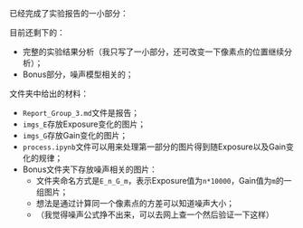 已经完成了实验报告的一小部分：

目前还剩下的：

- 完整的实验结果分析（我只写了一小部分，还可改变一下像素点的位置继续分析）；
- Bonus部分，噪声模型相关的；

文件夹中给出的材料：

- `Report_Group_3.md`文件是报告；
- `imgs_E`存放Exposure变化的图片；
- `imgs_G`存放Gain变化的图片；
- `process.ipynb`文件可以用来处理第一部分的图片得到随Exposure以及Gain变化的规律；
- Bonus文件夹下存放噪声相关的图片：
  - 文件夹命名方式是`E_n_G_m`，表示Exposure值为`n*10000`，Gain值为`m`的一组图片；
  - 想法是通过计算同一个像素点的方差可以知道噪声大小；
  - （我觉得噪声公式挣不出来，可以去网上查一个然后验证一下这样）

